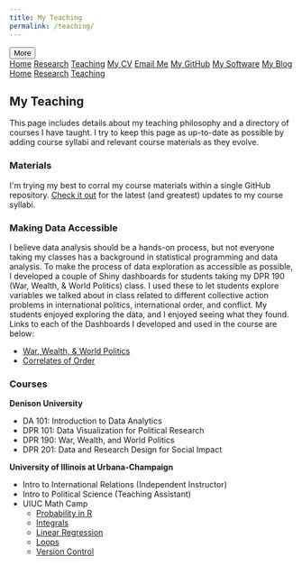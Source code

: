 ```yaml
---
title: My Teaching
permalink: /teaching/
---
```


<!-- Load an icon library -->
<link rel="stylesheet" href="https://cdnjs.cloudflare.com/ajax/libs/font-awesome/4.7.0/css/font-awesome.min.css">

<div class="topnav">
  <div class="dropdown">
        <button class="dropbtn">
        <i class="fa fa-navicon"></i> More</button>
        <div class="dropdown-content">
            <a href="https://milesdwilliams15.github.io/"><i class="fa fa-fw fa-home"></i> Home</a>
            <a href="https://milesdwilliams15.github.io/research/"><i class="fa fa-fw fa-area-chart"></i> Research</a>
            <a href="https://milesdwilliams15.github.io/teaching/"><i class="fa fa-fw fa-mortar-board"></i> Teaching</a>
            <a href="/assets/files/cv.pdf" target="_blank"><i class="fa fa-fw fa-file"></i> My CV</a>
            <a href="{{ site.data.social-media.email.href }}{{ site.data.social-media.email.id }}"><i class="fa fa-fw fa-envelope"></i> Email Me</a>
            <a href="{{ site.github.owner_url }}"><i class="fa fa-fw fa-code-fork"></i> My GitHub</a>
            <a href = "https://milesdwilliams15.github.io/software/"><i class="fa fa-fw fa-gears"></i>My Software</a>
            <a href="https://milesdwilliams15.github.io/blog/"><i class="fa fa-fw fa-pencil"></i> My Blog</a>
        </div>
    </div>
  <a href="https://milesdwilliams15.github.io/"><i class="fa fa-fw fa-home"></i> Home</a>
  <a href="https://milesdwilliams15.github.io/research/"><i class="fa fa-fw fa-area-chart"></i> Research</a>
  <a href="https://milesdwilliams15.github.io/teaching/"><i class="fa fa-fw fa-mortar-board"></i> Teaching</a>
</div>

<p> </p>

## My Teaching

This page includes details about my teaching philosophy and a directory of courses I have taught. I try to keep this page as up-to-date as possible by adding course syllabi and relevant course materials as they evolve.

### Materials

I'm trying my best to corral my course materials within a single GitHub repository. [Check it out](https://github.com/milesdwilliams15/Teaching) for the latest (and greatest) updates to my course syllabi.

### Making Data Accessible

I believe data analysis should be a hands-on process, but not everyone taking my classes has a background in statistical programming and data analysis. To make the process of data exploration as accessible as possible, I developed a couple of Shiny dashboards for students taking my DPR 190 (War, Wealth, & World Politics) class. I used these to let students explore variables we talked about in class related to different collective action problems in international politics, international order, and conflict. My students enjoyed exploring the data, and I enjoyed seeing what they found. Links to each of the Dashboards I developed and used in the course are below:

- [War, Wealth, & World Politics](https://milesdwilliams15.shinyapps.io/WorldData/)
- [Correlates of Order](https://milesdwilliams15.shinyapps.io/correlates-of-order/)


### Courses

**Denison University**

- DA 101: Introduction to Data Analytics
- DPR 101: Data Visualization for Political Research
- DPR 190: War, Wealth, and World Politics
- DPR 201: Data and Research Design for Social Impact

**University of Illinois at Urbana-Champaign**

- Intro to International Relations (Independent Instructor)
- Intro to Political Science (Teaching Assistant)
- UIUC Math Camp
  + [Probability in R](https://github.com/milesdwilliams15/Math-Camp-2020)
  + [Integrals](https://github.com/milesdwilliams15/Math-Camp-2020)
  + [Linear Regression](https://github.com/milesdwilliams15/math-camp-2021-ols)
  + [Loops](https://github.com/milesdwilliams15/Math-Camp-2019)
  + [Version Control](https://github.com/milesdwilliams15/git-and-rstuidio-math-camp-2021)